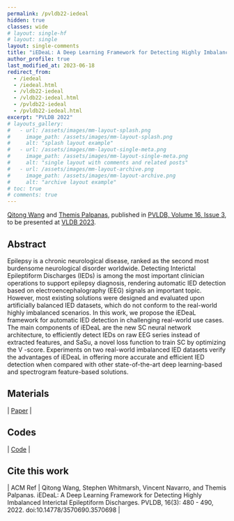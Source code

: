 ```yaml
---
permalink: /pvldb22-iedeal
hidden: true
classes: wide
# layout: single-hf
# layout: single
layout: single-comments
title: "iEDeaL: A Deep Learning Framework for Detecting Highly Imbalanced Interictal Epileptiform Discharges"
author_profile: true
last_modified_at: 2023-06-18
redirect_from: 
  - /iedeal
  - /iedeal.html
  - /vldb22-iedeal
  - /vldb22-iedeal.html
  - /pvldb22-iedeal
  - /pvldb22-iedeal.html
excerpt: "PVLDB 2022"
# layouts_gallery:
#   - url: /assets/images/mm-layout-splash.png
#     image_path: /assets/images/mm-layout-splash.png
#     alt: "splash layout example"
#   - url: /assets/images/mm-layout-single-meta.png
#     image_path: /assets/images/mm-layout-single-meta.png
#     alt: "single layout with comments and related posts"
#   - url: /assets/images/mm-layout-archive.png
#     image_path: /assets/images/mm-layout-archive.png
#     alt: "archive layout example"
# toc: true
# comments: true
---
```


[Qitong Wang](https://qtwang.github.io/) and [Themis Palpanas](http://helios.mi.parisdescartes.fr/~themisp/home.html), published in [PVLDB, Volume 16, Issue 3](https://www.vldb.org/pvldb/volumes/16/#issue-3), to be presented at [VLDB 2023](https://www.vldb.org/2023/).

## Abstract

Epilepsy is a chronic neurological disease, ranked as the second most burdensome neurological disorder worldwide. Detecting Interictal Epileptiform Discharges (IEDs) is among the most important clinician operations to support epilepsy diagnosis, rendering automatic IED detection based on electroencephalography (EEG) signals an important topic. However, most existing solutions were designed and evaluated upon artificially balanced IED datasets, which do not conform to the real-world highly imbalanced scenarios. In this work, we propose the iEDeaL framework for automatic IED detection in challenging real-world use cases. The main components of iEDeaL are the new SC neural network architecture, to efficiently detect IEDs on raw EEG series instead of extracted features, and SaSu, a novel loss function to train SC by optimizing the V -score. Experiments on two real-world imbalanced IED datasets verify the advantages of iEDeaL in offering more accurate and efficient IED detection when compared with other state-of-the-art deep learning-based and spectrogram feature-based solutions.

## Materials

| [Paper](https://www.vldb.org/pvldb/vol16/p480-wang.pdf) |

## Codes

| [Code](https://github.com/qtwang/iEDeaL) |

## Cite this work

| ACM Ref | Qitong Wang, Stephen Whitmarsh, Vincent Navarro, and Themis Palpanas. iEDeaL: A Deep Learning Framework for Detecting Highly Imbalanced Interictal Epileptiform Discharges. PVLDB, 16(3): 480 - 490, 2022. doi:10.14778/3570690.3570698 |
